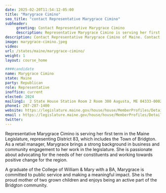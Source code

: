 ```yaml
---
date: 2025-02-20T11:54:12-05:00
title: "Marygrace Cimino"
seo_title: "contact Representative Marygrace Cimino"
subheader:
     greeting: Contact Representative Marygrace Cimino
     description: Representative Marygrace Cimino is serving her first term in the Maine Legislature, representing District 83, which includes the Town of Bridgton. She assumed office on December 3, 2024. Her current term ends on December 1, 2026.
description: Contact Representative Marygrace Cimino of Maine. Contact information for Marygrace Cimino includes email address, phone number, and mailing address.
image: marygrace-cimino.jpeg
video:
url: /states/maine/marygrace-cimino/
weight: 1
layout: course_home

####candidate
name: Marygrace Cimino
state: Maine
party: Republican
role: Representative
inoffice: current
elected: 2024
mailing1:  2 State House Station Room 2 Room 300 Augusta, ME 04333-0002
phone1: 207-287-1400
website: https://legislature.maine.gov/house/house/MemberProfiles/Details/3127/
email : https://legislature.maine.gov/house/house/MemberProfiles/Details/3127/
twitter: 
---
```

Representative Marygrace Cimino is serving her first term in the Maine Legislature, representing District 83, which includes the Town of Bridgton. As a retail manager, Marygrace brings a strong background in business and community engagement to her work in the legislature. She is passionate about advocating for the needs of her constituents and working towards positive change for the region.

A graduate of the College of William & Mary with a BA, Marygrace is committed to public service and making a meaningful impact. She is the proud mother of two grown children and enjoys being an active part of the Bridgton community.

